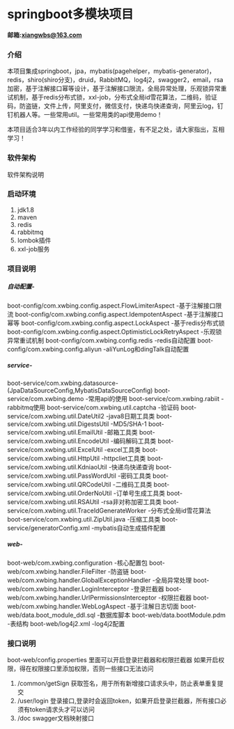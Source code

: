# springboot多模块项目

**邮箱:xiangwbs@163.com**

### 介绍

本项目集成springboot，jpa，mybatis(pagehelper，mybatis-generator)，redis，shiro(shiro分支)，druid，RabbitMQ，log4j2，swagger2，email，rsa加密，基于注解接口幂等设计，基于注解接口限流，全局异常处理，乐观锁异常重试机制，基于redis分布式锁，xxl-job，分布式全局id雪花算法，二维码，验证码，防盗链，文件上传，阿里支付，微信支付，快递鸟快递查询，阿里云log，钉钉机器人等。一些常用util。一些常用类的api使用demo！

本项目适合3年以内工作经验的同学学习和借鉴，有不足之处，请大家指出，互相学习！

### 软件架构
软件架构说明


### 启动环境

1. jdk1.8
2. maven
3. redis
4. rabbitmq
5. lombok插件
6. xxl-job服务

### 项目说明

##### 自动配置-
boot-config/com.xwbing.config.aspect.FlowLimiterAspect -基于注解接口限流
boot-config/com.xwbing.config.aspect.IdempotentAspect -基于注解接口幂等
boot-config/com.xwbing.config.aspect.LockAspect -基于redis分布式锁
boot-config/com.xwbing.config.aspect.OptimisticLockRetryAspect -乐观锁异常重试机制
boot-config/com.xwbing.config.redis -redis自动配置
boot-config/com.xwbing.config.aliyun -aliYunLog和dingTalk自动配置
##### service-
boot-service/com.xwbing.datasource-(JpaDataSourceConfig,MybatisDataSourceConfig)
boot-service/com.xwbing.demo -常用api的使用
boot-service/com.xwbing.rabiit -rabbitmq使用
boot-service/com.xwbing.util.captcha -验证码
boot-service/com.xwbing.util.DateUtil2 -java8日期工具类
boot-service/com.xwbing.util.DigestsUtil -MD5/SHA-1
boot-service/com.xwbing.util.EmailUtil -邮箱工具类
boot-service/com.xwbing.util.EncodeUtil -编码解码工具类
boot-service/com.xwbing.util.ExcelUtil -excel工具类
boot-service/com.xwbing.util.HttpUtil -httpcliet工具类
boot-service/com.xwbing.util.KdniaoUtil -快递鸟快递查询
boot-service/com.xwbing.util.PassWordUtil -密码工具类
boot-service/com.xwbing.util.QRCodeUtil -二维码工具类
boot-service/com.xwbing.util.OrderNoUtil -订单号生成工具类
boot-service/com.xwbing.util.RSAUtil -rsa非对称加密工具类
boot-service/com.xwbing.util.TraceIdGenerateWorker -分布式全局id雪花算法
boot-service/com.xwbing.util.ZipUtil.java -压缩工具类
boot-service/generatorConfig.xml -mybatis自动生成插件配置
##### web-
boot-web/com.xwbing.configuration -核心配置包
boot-web/com.xwbing.handler.FileFilter -防盗链
boot-web/com.xwbing.handler.GlobalExceptionHandler -全局异常处理
boot-web/com.xwbing.handler.LoginInterceptor -登录拦截器
boot-web/com.xwbing.handler.UrlPermissionsInterceptor -权限拦截器
boot-web/com.xwbing.handler.WebLogAspect -基于注解日志切面
boot-web/data.boot_module_ddl.sql -数据库脚本
boot-web/data.bootModule.pdm -表结构
boot-web/log4j2.xml -log4j2配置

### 接口说明

boot-web/config.properties 里面可以开启登录拦截器和权限拦截器
如果开启权限，得在权限接口里添加权限，否则一些接口无法访问

1. /common/getSign 获取签名，用于所有新增接口请求头中，防止表单重复提交
2. /user/login 登录接口,登录时会返回token，如果开启登录拦截器，所有接口必须有token请求头才可以访问
3. /doc swagger文档映射接口
